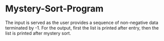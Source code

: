 # Mystery-Sort-Program
The input is served as the user provides a sequence of non-negative data terminated by -1. For the output, first the list is printed after entry, then the list is printed after mystery sort.
